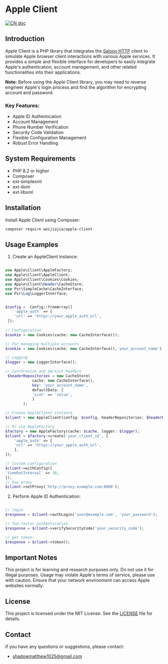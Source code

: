 # Apple Client

[![CN doc](https://img.shields.io/badge/文档-中文版-blue.svg)](README_CN.md)

## Introduction

Apple Client is a PHP library that integrates the [Saloon HTTP](https://docs.saloon.dev/) client to simulate Apple browser client interactions with various Apple services. It provides a simple and flexible interface for developers to easily integrate Apple's authentication, account management, and other related functionalities into their applications.

**Note:** Before using the Apple Client library, you may need to reverse engineer Apple's login process and find the algorithm for encrypting account and password.

### Key Features:

- Apple ID Authentication
- Account Management
- Phone Number Verification
- Security Code Validation
- Flexible Configuration Management
- Robust Error Handling

## System Requirements

- PHP 8.2 or higher
- Composer
- ext-simplexml
- ext-dom
- ext-libxml

## Installation

Install Apple Client using Composer:

```bash
composer require weijiajia/apple-client
```

## Usage Examples

1. Create an AppleClient instance:

```php

use Apple\Client\AppleFactory;
use Apple\Client\AppleClient;
use Apple\Client\Cookies\Cookies;
use Apple\Client\Header\CacheStore;
use Psr\SimpleCache\CacheInterface;
use Psr\Log\LoggerInterface;


$config =  Config::fromArray([
    'apple_auth' => [
    'url' => 'https://your_apple_auth_url',
 ]);
 
// Configuration
$cookie = new Cookies(cache: new CacheInterface());

// For managing multiple accounts
$cookie = new Cookies(cache: new CacheInterface(),'your_account_name');

// Logging
$logger = new LoggerInterface();

// Synchronize and persist headers
 $headerRepositories = new CacheStore(
            cache: new CacheInterface(),
            key: 'your_account_name',
            defaultData: [
            'scnt' => 'value',
            ]
        );

// Create AppleClient instance
$client = new AppleClient(config: $config, headerRepositories: $headerRepositories,cookieJar: $cookie,logger: $logger);

// Or use AppleFactory
$factory = new AppleFactory(cache: $cache, logger: $logger);
$client = $factory->create('your_client_id', [
    'apple_auth' => [
    'url' => 'https://your_apple_auth_url',
    ],
]);

// Custom configuration
$client->withConfig([
'timeOutInterval' => 30,
]);
// Use proxy
$client->setProxy('http://proxy.example.com:8080');

```


2. Perform Apple ID Authentication:

```php

// login
$response = $client->authLogin('user@example.com', 'your_password');

// Two-factor authentication
$response = $client->verifySecurityCode('your_security_code');

// get token:
$response = $client->token();

```

## Important Notes

This project is for learning and research purposes only. Do not use it for illegal purposes. Usage may violate Apple's terms of service, please use with caution. Ensure that your network environment can access Apple websites normally.

## License

This project is licensed under the MIT License. See the [LICENSE](LICENSE) file for details.

## Contact

If you have any questions or suggestions, please contact:
- shadowmatthew1025@gmail.com